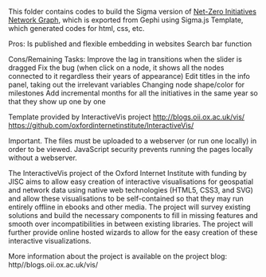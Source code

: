This folder contains codes to build the Sigma version of [Net-Zero Initiatives Network Graph](https://initiatives-netzero-ccsi.surge.sh/), which is exported from Gephi using Sigma.js Template, which generated codes for html, css, etc. 

Pros: 
Is published and flexible embedding in websites
Search bar function

Cons/Remaining Tasks:
Improve the lag in transitions when the slider is dragged 
Fix the bug (when click on a node, it shows all the nodes connected to it regardless their years of appearance)
Edit titles in the info panel, taking out the irrelevant variables
Changing node shape/color for milestones
Add incremental months for all the initiatives in the same year so that they show up one by one




Template provided by InteractiveVis project
http://blogs.oii.ox.ac.uk/vis/
https://github.com/oxfordinternetinstitute/InteractiveVis/

Important. The files must be uploaded to a webserver (or run one locally) in order to be viewed. JavaScript security prevents running the pages locally without a webserver.

The InteractiveVis project of the Oxford Internet Institute with funding by JISC aims to allow easy creation of interactive visualisations for geospatial and network data using native web technologies (HTML5, CSS3, and SVG) and allow these visualisations to be self-contained so that they may run entirely offline in ebooks and other media. The project will survey existing solutions and build the necessary components to fill in missing features and smooth over incompatibilities in between existing libraries. The project will further provide online hosted wizards to allow for the easy creation of these interactive visualizations.

More information about the project is available on the project blog:
http//blogs.oii.ox.ac.uk/vis/

